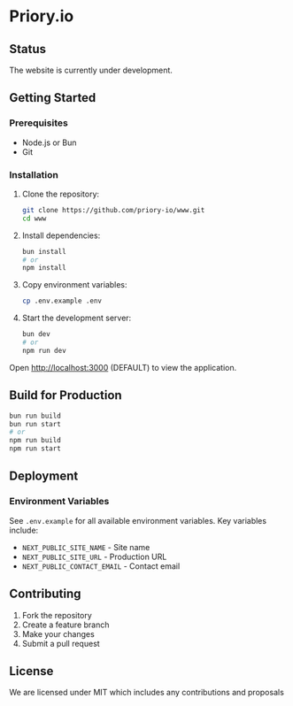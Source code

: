 # Priory.io

## Status

The website is currently under development.

## Getting Started

### Prerequisites

- Node.js or Bun
- Git

### Installation

1. Clone the repository:
   ```bash
   git clone https://github.com/priory-io/www.git
   cd www
   ```

2. Install dependencies:
   ```bash
   bun install
   # or
   npm install
   ```

3. Copy environment variables:
   ```bash
   cp .env.example .env
   ```

4. Start the development server:
   ```bash
   bun dev
   # or
   npm run dev
   ```

Open [http://localhost:3000](http://localhost:3000) (DEFAULT) to view the application.

## Build for Production

```bash
bun run build
bun run start
# or
npm run build
npm run start
```

## Deployment

### Environment Variables

See `.env.example` for all available environment variables. Key variables include:

- `NEXT_PUBLIC_SITE_NAME` - Site name
- `NEXT_PUBLIC_SITE_URL` - Production URL
- `NEXT_PUBLIC_CONTACT_EMAIL` - Contact email

## Contributing

1. Fork the repository
2. Create a feature branch
3. Make your changes
4. Submit a pull request

## License

We are licensed under MIT which includes any contributions and proposals
